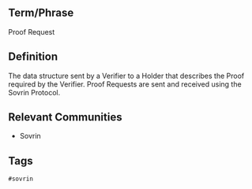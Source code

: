 ## Term/Phrase
Proof Request

## Definition
The data structure sent by a Verifier to a Holder that describes the Proof required by the Verifier. Proof Requests are sent and received using the Sovrin Protocol.

## Relevant Communities
* Sovrin

## Tags
```
#sovrin
```
